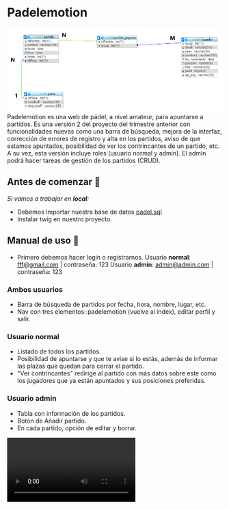 # Padelemotion
![Modelo E/R](https://github.com/AlejandroMoralesConejo/padelemotionv2/blob/master/modeloer.PNG)
Padelemotion es una web de pádel, a nivel amateur, para apuntarse a partidos. Es una versión 2 del proyecto del trimestre anterior con funcionalidades nuevas como una barra de búsqueda, mejora de la interfaz, corrección de errores de registro y alta en los partidos, aviso de que estamos apuntados, posibilidad de ver los contrincantes de un partido, etc. A su vez, esta versión incluye roles (usuario normal y admin). El admin podrá hacer tareas de gestión de los partidos (CRUD).

## Antes de comenzar 🔧
*Si vamos a trabajar en **local**:*
* Debemos importar nuestra base de datos [padel.sql](https://github.com/AlejandroMoralesConejo/padelemotionv2/blob/master/padel.sql)
* Instalar twig en nuestro proyecto.

## Manual de uso 📖
* Primero debemos hacer login o registrarnos.
Usuario **normal**: fff@gmail.com | contraseña: 123
Usuario **admin**: admin@admin.com | contraseña: 123

### Ambos usuarios
* Barra de búsqueda de partidos por fecha, hora, nombre, lugar, etc.
* Nav con tres elementos: padelemotion (vuelve al index), editar perfil y salir.

### Usuario normal
* Listado de todos los partidos.
* Posibilidad de apuntarse y que te avise si lo estás, además de informar las plazas que quedan para cerrar el partido.
* "Ver contrincantes" redirige al partido con más datos sobre este como los jugadores que ya están apuntados y sus posiciones preferidas.

### Usuario admin
* Tabla con información de los partidos.
* Botón de Añadir partido.
* En cada partido, opción de editar y borrar.

<video src="Padelemotion.mp4" type="video/mp4" />
